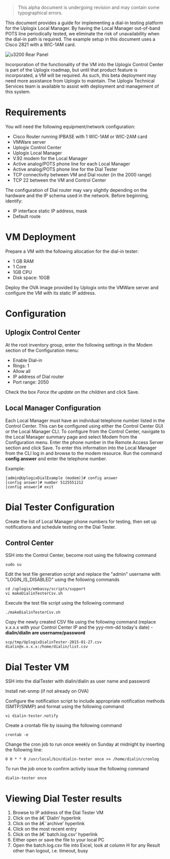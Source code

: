 <!-- 5.5 -->

> This alpha document is undergoing revision and may contain some typographical errors.

This document provides a guide for implementing a dial-in testing platform for the Uplogix Local Manager. By having the Local Manager out-of-band POTS line periodically tested, we eliminate the risk of unavailability when the dial-in path is required. The example setup in this document uses a Cisco 2821 with a WIC-1AM card.  

![u3200 Rear Panel](http://uplogix.com/support/docs/img/5.5/dialin-tester-diagram.jpg)

Incorporation of the functionality of the VM into the Uplogix Control Center is part of the Uplogix roadmap, but until that product feature is incorporated, a VM will be required. As such, this beta deployment may need more assistance from Uplogix to maintain. The Uplogix Technical Services team is available to assist with deployment and management of this system.

# Requirements

You will need the following equipment/network configuration:

* Cisco Router running IPBASE with 1 WIC-1AM or WIC-2AM card
* VMWare server 
* Uplogix Control Center
* Uplogix Local Manager
* V.92 modem for the Local Manager
* Active analog/POTS phone line for each Local Manager
* Active analog/POTS phone line for the Dial Tester
* TCP connectivity between VM and Dial router (in the 2000 range)
* TCP 22 between the VM and Control Center

The configuration of Dial router may vary slightly depending on the hardware and the IP schema used in the network. Before beginning, identify:

* IP interface static IP address, mask
* Default route

# VM Deployment

Prepare a VM with the following allocation for the dial-in tester:

* 1 GB RAM
* 1 Core
* 1GB CPU
* Disk space: 10GB

Deploy the OVA image provided by Uplogix onto the VMWare server and configure the VM with its static IP address.

# Configuration

## Uplogix Control Center

At the root inventory group, enter the following settings in the Modem section of the Configuration menu:

* Enable Dial-in
* Rings: 1
* Allow all
* IP address of Dial router
* Port range: 2050

Check the box *Force the update on the children* and click Save.

## Local Manager Configuration

Each Local Manager must have an individual telephone number listed in the Control Center. This can be configured using either the Control Center GUI or the Local Manager CLI. To configure from the Control Center, navigate to the Local Manager summary page and select Modem from the Configuration menu. Enter the phone number in the Remote Access Server section and click Save. To enter this information into the Local Manager from the CLI log in and browse to the modem resource. Run the command **config answer** and enter the telephone number. 

Example:

```
[admin@UplogixDialExample (modem)]# config answer
[config answer]# number 5125551212
[config answer]# exit
```

# Dial Tester Configuration

Create the list of Local Manager phone numbers for testing, then set up notifications and schedule testing on the Dial Tester.

## Control Center

SSH into the Control Center, become root using the following command

    sudo su

Edit the test file generation script and replace the "admin" username with "LOGIN_IS_DISABLED" using the following commands

    cd /uplogix/embassy/scripts/support
    vi makeDialinTesterCsv.sh

Execute the test file script using the following command

    ./makeDialinTesterCsv.sh

Copy the newly created CSV file using the following command (replace x.x.x.x with your Control Center IP and the yyy-mm-dd today's date) - **dialin/dialin are username/password**

    scp/tmp/UplogixDialinTester-2015-01-27.csv dialin@x.x.x.x:/home/dialin/list.csv

# Dial Tester VM

SSH into the dialTester with dialin/dialin as user name and password

Install net-snmp (if not already on OVA)

Configure the notification script to include appropriate notification methods (SMTP/SNMP) and format using the following command

    vi dialin-tester.notify

Create a crontab file by issuing the following command

    crontab -e

Change the cron job to run once weekly on Sunday at midnight by inserting the following line:

    0 0 * * 0 /usr/local/bin/dialin-tester once >> /home/dialin/cronlog

To run the job once to confirm activity issue the following command

    dialin-tester once

# Viewing Dial Tester results

1.	Browse to IP address of the Dial Tester VM
2.	Click on the â€˜Dialin' hyperlink
3.	Click on the â€˜archive' hyperlink
4.	Click on the most recent entry 
5.	Click on the â€˜batch.log.csv' hyperlink
6.	Either open or save the file to your local PC
7.	Open the batch.log.csv file into Excel, look at column H for any Result other than logout, i.e. timeout, busy